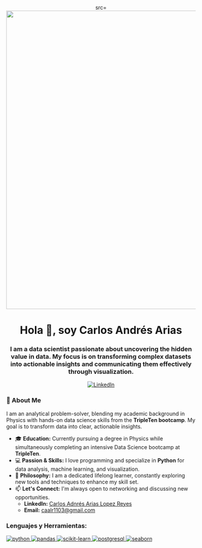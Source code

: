 <p align="center">
  src=<img width="3168" height="792" alt="LinkedIn Header" src="https://github.com/user-attachments/assets/76bcde34-133f-4998-8c04-ac4f0a6a538e"
</p>

<h1 align="center">Hola 👋, soy Carlos Andrés Arias</h1>
<h3 align="center">I am a data scientist passionate about uncovering the hidden value in data. My focus is on transforming complex datasets into actionable insights and communicating them effectively through visualization.</h3>

<p align="center">
  <a href="https://www.linkedin.com/in/carlos-arias-lopez-reyes" target="_blank">
    <img src="https://img.shields.io/badge/LinkedIn-0077B5?style=for-the-badge&logo=linkedin&logoColor=white" alt="LinkedIn"/>
  </a>
</p>

### 👋 About Me

I am an analytical problem-solver, blending my academic background in Physics with hands-on data science skills from the **TripleTen bootcamp**. My goal is to transform data into clear, actionable insights.

* 🎓 **Education:** Currently pursuing a degree in Physics while simultaneously completing an intensive Data Science bootcamp at **TripleTen**.
* 💻 **Passion & Skills:** I love programming and specialize in **Python** for data analysis, machine learning, and visualization.
* 🌱 **Philosophy:** I am a dedicated lifelong learner, constantly exploring new tools and techniques to enhance my skill set.
* 📫 **Let's Connect:** I'm always open to networking and discussing new opportunities.
  * **LinkedIn:** [Carlos Adnrés Arias Lopez Reyes](https://www.linkedin.com/in/carlos-arias-lopez-reyes)
  * **Email:** [caalr1103@gmail.com](mailto:caalr1103@gmail.com)


<h3 align="left">Lenguajes y Herramientas:</h3>
<p align="left">
  <a href="https://www.python.org" target="_blank" rel="noreferrer">
    <img src="https://img.shields.io/badge/Python-3776AB?style=for-the-badge&logo=python&logoColor=white" alt="python"/>
  </a>
  <a href="https://pandas.pydata.org/" target="_blank" rel="noreferrer">
    <img src="https://img.shields.io/badge/Pandas-150458?style=for-the-badge&logo=pandas&logoColor=white" alt="pandas"/>
  </a>
  <a href="https://scikit-learn.org/" target="_blank" rel="noreferrer">
    <img src="https://img.shields.io/badge/scikit--learn-F7931E?style=for-the-badge&logo=scikit-learn&logoColor=white" alt="scikit-learn"/>
  </a>
  <a href="https://www.postgresql.org" target="_blank" rel="noreferrer">
    <img src="https://img.shields.io/badge/PostgreSQL-4169E1?style=for-the-badge&logo=postgresql&logoColor=white" alt="postgresql"/>
  </a>
  <a href="https://seaborn.pydata.org/" target="_blank" rel="noreferrer">
    <img src="https://img.shields.io/badge/Seaborn-3776AB?style=for-the-badge&logo=python&logoColor=white" alt="seaborn"/>
  </a>
</p>
